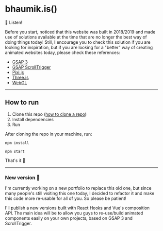 # bhaumik.is()

🧚 Listen!

Before you start, noticed that this website was built in 2018/2019 and made use of solutions available at the time that are no longer the best way of doing things today! Still, I encourage you to check this solution if you are looking for inspiration, but if you are looking for a "better" way of creating animated websites today, please check these references:

- [GSAP 3](https://greensock.com/3/)
- [GSAP ScrollTrigger](https://greensock.com/scrolltrigger/)
- [Pixi.js](https://pixijs.com/)
- [Three.js](https://threejs.org/)
- [WebGL](https://developer.mozilla.org/en-US/docs/Web/API/WebGL_API)

---

## How to run

1. Clone this repo ([how to clone a repo](https://docs.github.com/en/repositories/creating-and-managing-repositories/cloning-a-repository))
2. Install dependencies
3. Run 

After cloning the repo in your machine, run:

```
npm install
```
```
npm start
```

That's it 🎉

---

### New version 🚧

I'm currently working on a new portfolio to replace this old one, but since many people's still visiting this one today, I decided to refactor it and make this code more re-usable for all of you. So please be patient! 

I'll publish a new versions built with React Hooks and Vue's composition API. 
The main idea will be to allow you guys to re-use/build animated components easily on your own projects, based on GSAP 3 and ScrollTrigger.

